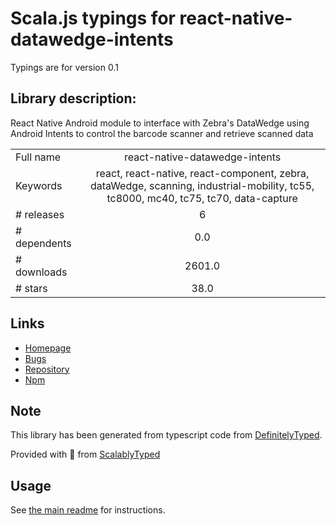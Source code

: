 
# Scala.js typings for react-native-datawedge-intents

Typings are for version 0.1

## Library description:
React Native Android module to interface with Zebra's DataWedge using Android Intents to control the barcode scanner and retrieve scanned data

|                    |                 |
| ------------------ | :-------------: |
| Full name          | react-native-datawedge-intents |
| Keywords           | react, react-native, react-component, zebra, dataWedge, scanning, industrial-mobility, tc55, tc8000, mc40, tc75, tc70, data-capture |
| # releases         | 6 |
| # dependents       | 0.0 |
| # downloads        | 2601.0 |
| # stars            | 38.0 |

## Links
- [Homepage](https://github.com/darryncampbell/react-native-datawedge-intents#readme)
- [Bugs](https://github.com/darryncampbell/react-native-datawedge-intents/issues)
- [Repository](https://github.com/darryncampbell/react-native-datawedge-intents)
- [Npm](https://www.npmjs.com/package/react-native-datawedge-intents)
    


## Note
This library has been generated from typescript code from [DefinitelyTyped](https://definitelytyped.org).

Provided with :purple_heart: from [ScalablyTyped](https://github.com/oyvindberg/ScalablyTyped)

## Usage
See [the main readme](../../readme.md) for instructions.


